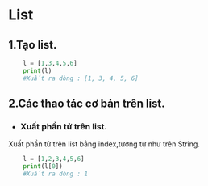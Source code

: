 # List  
## 1.Tạo list.
```python
	l = [1,3,4,5,6]
	print(l)
	#Xuất ra dòng : [1, 3, 4, 5, 6]
```
##	2.Các thao tác cơ bản trên list.
*	###	Xuất phần tử trên list.  
Xuất phần tử trên list bằng index,tương tự như trên String.  

```python
	l = [1,2,3,4,5,6]
	print(l[0])
	#Xuất ra dòng : 1
```